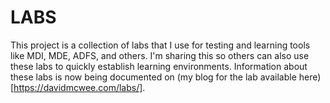 # LABS

This project is a collection of labs that I use for testing and learning tools like MDI, MDE, ADFS, and others.  I'm sharing this so others can also use these labs to quickly establish learning environments. Information about these labs is now being documented on (my blog for the lab available here)[https://davidmcwee.com/labs/].